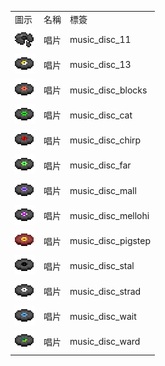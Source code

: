 <table>
	<tablebody>
		<tr>
			<td>圖示</td>
			<td>名稱</td>
			<td>標簽</td>
		</tr>
		<tr>
			<td><img src="mc_icon/misc/disc/music_disc_11.png"></td>
			<td>唱片</td>
			<td>music_disc_11</td>
		</tr>
		<tr>
			<td><img src="mc_icon/misc/disc/music_disc_13.png"></td>
			<td>唱片</td>
			<td>music_disc_13</td>
		</tr>
		<tr>
			<td><img src="mc_icon/misc/disc/music_disc_blocks.png"></td>
			<td>唱片</td>
			<td>music_disc_blocks</td>
		</tr>
		<tr>
			<td><img src="mc_icon/misc/disc/music_disc_cat.png"></td>
			<td>唱片</td>
			<td>music_disc_cat</td>
		</tr>
		<tr>
			<td><img src="mc_icon/misc/disc/music_disc_chirp.png"></td>
			<td>唱片</td>
			<td>music_disc_chirp</td>
		</tr>
		<tr>
			<td><img src="mc_icon/misc/disc/music_disc_far.png"></td>
			<td>唱片</td>
			<td>music_disc_far</td>
		</tr>
		<tr>
			<td><img src="mc_icon/misc/disc/music_disc_mall.png"></td>
			<td>唱片</td>
			<td>music_disc_mall</td>
		</tr>
		<tr>
			<td><img src="mc_icon/misc/disc/music_disc_mellohi.png"></td>
			<td>唱片</td>
			<td>music_disc_mellohi</td>
		</tr>
		<tr>
			<td><img src="mc_icon/misc/disc/music_disc_pigstep.png"></td>
			<td>唱片</td>
			<td>music_disc_pigstep</td>
		</tr>
		<tr>
			<td><img src="mc_icon/misc/disc/music_disc_stal.png"></td>
			<td>唱片</td>
			<td>music_disc_stal</td>
		</tr>
		<tr>
			<td><img src="mc_icon/misc/disc/music_disc_strad.png"></td>
			<td>唱片</td>
			<td>music_disc_strad</td>
		</tr>
		<tr>
			<td><img src="mc_icon/misc/disc/music_disc_wait.png"></td>
			<td>唱片</td>
			<td>music_disc_wait</td>
		</tr>
		<tr>
			<td><img src="mc_icon/misc/disc/music_disc_ward.png"></td>
			<td>唱片</td>
			<td>music_disc_ward</td>
		</tr>
	</tablebody>
</table>